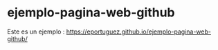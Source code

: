 # ejemplo-pagina-web-github
Este es un ejemplo : https://eportuguez.github.io/ejemplo-pagina-web-github/

